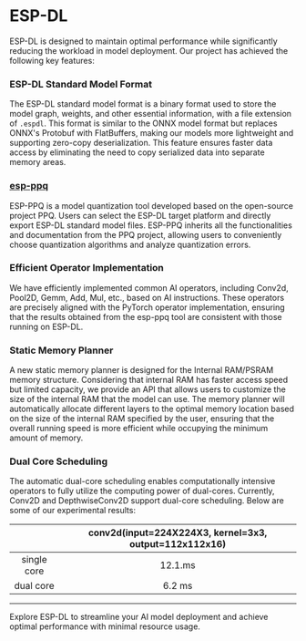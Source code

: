 # ESP-DL

ESP-DL is designed to maintain optimal performance while significantly reducing the workload in model deployment. Our project has achieved the following key features:

### ESP-DL Standard Model Format

The ESP-DL standard model format is a binary format used to store the model graph, weights, and other essential information, with a file extension of `.espdl`. This format is similar to the ONNX model format but replaces ONNX's Protobuf with FlatBuffers, making our models more lightweight and supporting zero-copy deserialization. This feature ensures faster data access by eliminating the need to copy serialized data into separate memory areas.

### [esp-ppq](https://github.com/espressif/esp-ppq)

ESP-PPQ is a model quantization tool developed based on the open-source project PPQ. Users can select the ESP-DL target platform and directly export ESP-DL standard model files. ESP-PPQ inherits all the functionalities and documentation from the PPQ project, allowing users to conveniently choose quantization algorithms and analyze quantization errors.

### Efficient Operator Implementation

We have efficiently implemented common AI operators, including Conv2d, Pool2D, Gemm, Add, Mul, etc., based on AI instructions. These operators are precisely aligned with the PyTorch operator implementation, ensuring that the results obtained from the esp-ppq tool are consistent with those running on ESP-DL.

### Static Memory Planner

A new static memory planner is designed for the Internal RAM/PSRAM memory structure. Considering that internal RAM has faster access speed but limited capacity, we provide an API that allows users to customize the size of the internal RAM that the model can use. The memory planner will automatically allocate different layers to the optimal memory location based on the size of the internal RAM specified by the user, ensuring that the overall running speed is more efficient while occupying the minimum amount of memory.

### Dual Core Scheduling

The automatic dual-core scheduling enables computationally intensive operators to fully utilize the computing power of dual-cores. Currently, Conv2D and DepthwiseConv2D support dual-core scheduling. Below are some of our experimental results:

| |conv2d(input=224X224X3, kernel=3x3, output=112x112x16)|
|:---:|:---:|
|single core| 12.1.ms|
|dual core| 6.2 ms|

---

Explore ESP-DL to streamline your AI model deployment and achieve optimal performance with minimal resource usage.